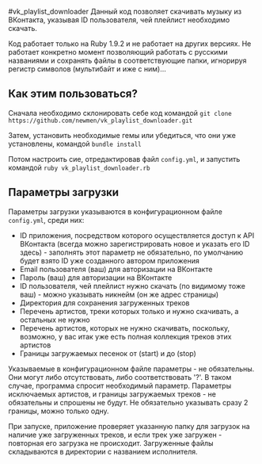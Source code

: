 #vk_playlist_downloader
Данный код позволяет скачивать музыку из ВКонтакта, указывая ID пользователя, чей плейлист необходимо скачать.

Код работает только на Ruby 1.9.2 и не работает на других версиях. Не работает конкретно момент позволяющий работать с русскими названиями и сохранять файлы в соответствующие папки, игнорируя регистр символов (мультибайт и иже с ним)...

## Как этим пользоваться?
Сначала необходимо склонировать себе код командой `git clone https://github.com/newmen/vk_playlist_downloader.git`

Затем, установить необходимые гемы или убедиться, что они уже установлены, командой `bundle install`

Потом настроить сие, отредактировав файл `config.yml`, и запустить командой `ruby vk_playlist_downloader.rb`

## Параметры загрузки
Параметры загрузки указываются в конфигурационном файле `config.yml`, среди них:

- ID приложения, посредством которого осуществляется доступ к API ВКонтакта (всегда можно зарегистрировать новое и указать его ID здесь) - заполнять этот параметр не обязательно, по умолчанию будет взято ID уже созданного автором приложения
- Email пользователя (ваш) для авторизации на ВКонтакте
- Пароль (ваш) для авторизации на ВКонтакте
- ID пользователя, чей плейлист нужно скачать (по видимому тоже ваш) - можно указывать никнейм (он же адрес страницы)
- Директория для сохранения загруженных треков
- Перечень артистов, треки которых только и нужно скачивать, а остальных не нужно
- Перечень артистов, которых не нужно скачивать, поскольку, возможно, у вас итак уже есть полная коллекция треков этих артистов
- Границы загружаемых песенок от (start) и до (stop)

Указываемые в конфигурационном файле параметры - не обязательны. Они могут либо отсутствовать, либо соответствовать '?'. В таком случае, программа спросит необходимый параметр.
Параметры исключаемых артистов, и границы загружаемых треков - не обязательны и спрошены не будут. Не обязательно указывать сразу 2 границы, можно только одну.

При запуске, приложение проверяет указанную папку для загрузок на наличие уже загруженных треков, и если трек уже загружен - повторная его загрузка не происходит.
Загруженные файлы складываются в директории с названием исполнителя.
